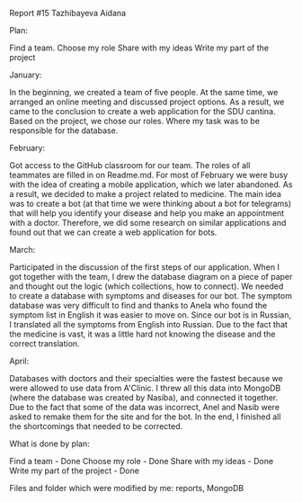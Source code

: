 Report #15 Tazhibayeva Aidana

Plan:

Find a team.
Choose my role
Share with my ideas
Write my part of the project

January:

In the beginning, we created a team of five people. At the same time, we arranged an online meeting and discussed project options. As a result, we came to the conclusion to create a web application for the SDU cantina. Based on the project, we chose our roles. Where my task was to be responsible for the database.

February:

Got access to the GitHub classroom for our team. The roles of all teammates are filled in on Readme.md. For most of February we were busy with the idea of ​​creating a mobile application, which we later abandoned. As a result, we decided to make a project related to medicine. The main idea was to create a bot (at that time we were thinking about a bot for telegrams) that will help you identify your disease and help you make an appointment with a doctor. Therefore, we did some research on similar applications and found out that we can create a web application for bots.

March:

Participated in the discussion of the first steps of our application.
When I got together with the team, I drew the database diagram on a piece of paper and thought out the logic (which collections, how to connect). We needed to create a database with symptoms and diseases for our bot. The symptom database was very difficult to find and thanks to Anela who found the symptom list in English it was easier to move on. Since our bot is in Russian, I translated all the symptoms from English into Russian. Due to the fact that the medicine is vast, it was a little hard not knowing the disease and the correct translation.

April:

Databases with doctors and their specialties were the fastest because we were allowed to use data from A'Clinic. I threw all this data into MongoDB (where the database was created by Nasiba), and connected it together. Due to the fact that some of the data was incorrect, Anel and Nasib were asked to remake them for the site and for the bot. In the end, I finished all the shortcomings that needed to be corrected.

What is done by plan:

Find a team - Done 
Choose my role - Done
Share with my ideas - Done
Write my part of the project - Done


Files and folder which were modified by me: reports, MongoDB

